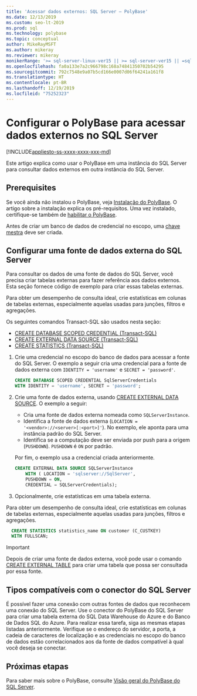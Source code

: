 ```yaml
---
title: 'Acessar dados externos: SQL Server – PolyBase'
ms.date: 12/13/2019
ms.custom: seo-lt-2019
ms.prod: sql
ms.technology: polybase
ms.topic: conceptual
author: MikeRayMSFT
ms.author: mikeray
ms.reviewer: mikeray
monikerRange: '>= sql-server-linux-ver15 || >= sql-server-ver15 || =sqlallproducts-allversions'
ms.openlocfilehash: fa0a133e7a2c966798c168a74841350702b54295
ms.sourcegitcommit: 792c7548e9a07b5cd166e0007d06f64241a161f8
ms.translationtype: HT
ms.contentlocale: pt-BR
ms.lasthandoff: 12/19/2019
ms.locfileid: "75252323"
---
```

# <a name="configure-polybase-to-access-external-data-in-sql-server"></a>Configurar o PolyBase para acessar dados externos no SQL Server

[!INCLUDE[appliesto-ss-xxxx-xxxx-xxx-md](../../includes/appliesto-ss-xxxx-xxxx-xxx-md.md)]

Este artigo explica como usar o PolyBase em uma instância do SQL Server para consultar dados externos em outra instância do SQL Server.

## <a name="prerequisites"></a>Prerequisites

Se você ainda não instalou o PolyBase, veja [Instalação do PolyBase](polybase-installation.md). O artigo sobre a instalação explica os pré-requisitos. Uma vez instalado, certifique-se também de [habilitar o PolyBase](polybase-installation.md#enable).

Antes de criar um banco de dados de credencial no escopo, uma [chave mestra](../../t-sql/statements/create-master-key-transact-sql.md) deve ser criada. 

## <a name="configure-a-sql-server-external-data-source"></a>Configurar uma fonte de dados externa do SQL Server

Para consultar os dados de uma fonte de dados do SQL Server, você precisa criar tabelas externas para fazer referência aos dados externos. Esta seção fornece código de exemplo para criar essas tabelas externas. 
 
Para obter um desempenho de consulta ideal, crie estatísticas em colunas de tabelas externas, especialmente aquelas usadas para junções, filtros e agregações.

Os seguintes comandos Transact-SQL são usados nesta seção:

- [CREATE DATABASE SCOPED CREDENTIAL (Transact-SQL)](../../t-sql/statements/create-database-scoped-credential-transact-sql.md)
- [CREATE EXTERNAL DATA SOURCE (Transact-SQL)](../../t-sql/statements/create-external-data-source-transact-sql.md) 
- [CREATE STATISTICS (Transact-SQL)](../../t-sql/statements/create-statistics-transact-sql.md)

1. Crie uma credencial no escopo do banco de dados para acessar a fonte do SQL Server. O exemplo a seguir cria uma credencial para a fonte de dados externa com `IDENTITY = 'username'` e `SECRET = 'password'`.

    ```sql
    CREATE DATABASE SCOPED CREDENTIAL SqlServerCredentials
    WITH IDENTITY = 'username', SECRET = 'password';
    ```

1. Crie uma fonte de dados externa, usando [CREATE EXTERNAL DATA SOURCE](../../t-sql/statements/create-external-data-source-transact-sql.md). O exemplo a seguir:

   - Cria uma fonte de dados externa nomeada como `SQLServerInstance`.
   - Identifica a fonte de dados externa (`LOCATION = '<vendor>://<server>[:<port>]'`). No exemplo, ele aponta para uma instância padrão do SQL Server.
   - Identifica se a computação deve ser enviada por push para a origem (`PUSHDOWN`). `PUSHDOWN` é `ON` por padrão.

   Por fim, o exemplo usa a credencial criada anteriormente.

    ```sql
    CREATE EXTERNAL DATA SOURCE SQLServerInstance
        WITH ( LOCATION = 'sqlserver://SqlServer',
        PUSHDOWN = ON,
        CREDENTIAL = SQLServerCredentials);
    ```

1. Opcionalmente, crie estatísticas em uma tabela externa.

  Para obter um desempenho de consulta ideal, crie estatísticas em colunas de tabelas externas, especialmente aquelas usadas para junções, filtros e agregações.

  ```sql
    CREATE STATISTICS statistics_name ON customer (C_CUSTKEY)
    WITH FULLSCAN;
  ```

>[!IMPORTANT] 
>Depois de criar uma fonte de dados externa, você pode usar o comando [CREATE EXTERNAL TABLE](../../t-sql/statements/create-external-table-transact-sql.md) para criar uma tabela que possa ser consultada por essa fonte.

## <a name="sql-server-connector-compatible-types"></a>Tipos compatíveis com o conector do SQL Server

É possível fazer uma conexão com outras fontes de dados que reconhecem uma conexão do SQL Server. Use o conector do PolyBase do SQL Server para criar uma tabela externa do SQL Data Warehouse do Azure e do Banco de Dados SQL do Azure. Para realizar essa tarefa, siga as mesmas etapas listadas anteriormente. Verifique se o endereço do servidor, a porta, a cadeia de caracteres de localização e as credenciais no escopo do banco de dados estão correlacionados aos da fonte de dados compatível à qual você deseja se conectar.

## <a name="next-steps"></a>Próximas etapas

Para saber mais sobre o PolyBase, consulte [Visão geral do PolyBase do SQL Server](polybase-guide.md).

